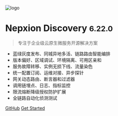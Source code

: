 ![logo](_media/Logo64.png)

# Nepxion Discovery <small>6.22.0</small>

> 专注于企业级云原生微服务开源解决方案
- 蓝绿灰度发布、同城异地多活、链路路由智能编排
- 版本偏好、区域调试、环境隔离、可用区亲和
- 服务故障转移、实例无损下线、流量染色
- 统一配置订阅、运维对接、异步探针
- 网关动态路由、断言器和过滤器
- 调用链埋点、日志、指标监控
- 限流熔断降级授权防护扩展
- 全链路自动化侦测测试

[GitHub](https://github.com/Nepxion/Discovery/)
[Get Started](#Discovery【探索】云原生微服务解决方案)